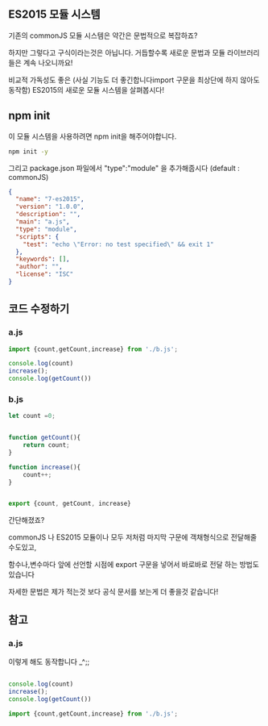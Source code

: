## ES2015 모듈 시스템

기존의 commonJS 모듈 시스템은 약간은 문법적으로 복잡하죠?

하지만 그렇다고 구식이라는것은 아닙니다. 거듭할수록 새로운 문법과 모듈 라이브러리들은 계속 나오니까요!

비교적 가독성도 좋은 (사실 기능도 더 좋긴합니다import 구문을 최상단에 하지 않아도 동작함) ES2015의 새로운 모듈 시스템을 살펴봅시다!

## npm init

이 모듈 시스템을 사용하려면 npm init을 해주어야합니다.

```bash
npm init -y
```

그리고 package.json 파일에서 "type":"module" 을 추가해줍시다 (default :  commonJS)

```json
{
  "name": "7-es2015",
  "version": "1.0.0",
  "description": "",
  "main": "a.js",
  "type": "module",
  "scripts": {
    "test": "echo \"Error: no test specified\" && exit 1"
  },
  "keywords": [],
  "author": "",
  "license": "ISC"
}

```

## 코드 수정하기

### a.js

```js
import {count,getCount,increase} from './b.js';

console.log(count)
increase();
console.log(getCount())
```

### b.js

```js
let count =0;


function getCount(){
    return count;
}

function increase(){
    count++;
}


export {count, getCount, increase}
```

간단해졌죠?

commonJS 나 ES2015 모듈이나 모두 저처럼 마지막 구문에 객채형식으로 전달해줄수도있고,

함수나,변수마다 앞에 선언할 시점에 export 구문을 넣어서 바로바로 전달 하는 방법도있습니다

자세한 문법은 제가 적는것 보다 공식 문서를 보는게 더 좋을것 같습니다!

## 참고


### a.js

이렇게 해도 동작합니다 _^;;

```js

console.log(count)
increase();
console.log(getCount())

import {count,getCount,increase} from './b.js';

```
